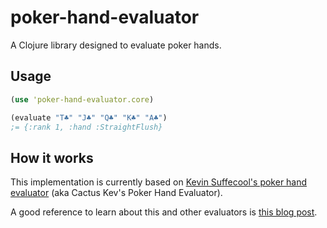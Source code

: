 # poker-hand-evaluator

A Clojure library designed to evaluate poker hands.

## Usage

```clojure
(use 'poker-hand-evaluator.core)

(evaluate "T♣" "J♣" "Q♣" "K♣" "A♣")
;= {:rank 1, :hand :StraightFlush}
```

## How it works

This implementation is currently based on [Kevin Suffecool's poker hand evaluator](http://www.suffecool.net/poker/7462.html)  (aka Cactus Kev's Poker Hand Evaluator).

A good reference to learn about this and other evaluators is [this blog post](http://www.codingthewheel.com/archives/poker-hand-evaluator-roundup/).
